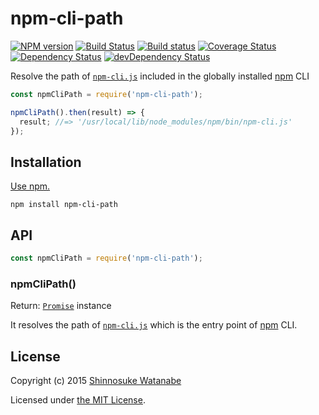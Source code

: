 # npm-cli-path

[![NPM version](https://img.shields.io/npm/v/npm-cli-path.svg)](https://www.npmjs.com/package/npm-cli-path)
[![Build Status](https://travis-ci.org/shinnn/npm-cli-path.svg?branch=master)](https://travis-ci.org/shinnn/npm-cli-path)
[![Build status](https://ci.appveyor.com/api/projects/status/8osd3at404d3jrxi/branch/master?svg=true)](https://ci.appveyor.com/project/ShinnosukeWatanabe/npm-cli-path/branch/master)
[![Coverage Status](https://img.shields.io/coveralls/shinnn/npm-cli-path.svg)](https://coveralls.io/github/shinnn/npm-cli-path?branch=master)
[![Dependency Status](https://david-dm.org/shinnn/npm-cli-path.svg)](https://david-dm.org/shinnn/npm-cli-path)
[![devDependency Status](https://david-dm.org/shinnn/npm-cli-path/dev-status.svg)](https://david-dm.org/shinnn/npm-cli-path#info=devDependencies)

Resolve the path of [`npm-cli.js`][npm-cli] included in the globally installed [npm](https://www.npmjs.com/) CLI

```javascript
const npmCliPath = require('npm-cli-path');

npmCliPath().then(result) => {
  result; //=> '/usr/local/lib/node_modules/npm/bin/npm-cli.js'
});
```

## Installation

[Use npm.](https://docs.npmjs.com/cli/install)

```
npm install npm-cli-path
```

## API

```javascript
const npmCliPath = require('npm-cli-path');
```

### npmCliPath()

Return: [`Promise`](http://www.ecma-international.org/ecma-262/6.0/#sec-promise-constructor) instance

It resolves the path of [`npm-cli.js`][npm-cli] which is the entry point of [npm](https://github.com/npm/npm) CLI.

## License

Copyright (c) 2015 [Shinnosuke Watanabe](https://github.com/shinnn)

Licensed under [the MIT License](./LICENSE).

[npm-cli]: https://github.com/npm/npm/blob/master/bin/npm-cli.js
